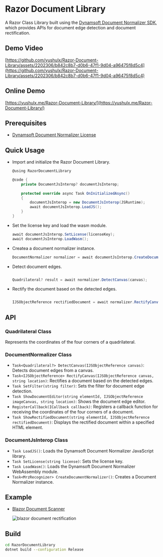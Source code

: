 # Razor Document Library
A Razor Class Library built using the [Dynamsoft Document Normalizer SDK](https://www.npmjs.com/package/dynamsoft-document-normalizer/), which provides APIs for document edge detection and document rectification.

## Demo Video
[https://github.com/yushulx/Razor-Document-Library/assets/2202306/b842c8b7-d0b6-47f1-9d04-a96475f8d5c4](https://github.com/yushulx/Razor-Document-Library/assets/2202306/b842c8b7-d0b6-47f1-9d04-a96475f8d5c4)

## Online Demo
[https://yushulx.me/Razor-Document-Library/](https://yushulx.me/Razor-Document-Library/)

## Prerequisites
- [Dynamsoft Document Normalizer License](https://www.dynamsoft.com/customer/license/trialLicense?product=ddn)

## Quick Usage
- Import and initialize the Razor Document Library.
    
    ```csharp
    @using RazorDocumentLibrary
    
    @code {
        private DocumentJsInterop? documentJsInterop;
        
        protected override async Task OnInitializedAsync()
        {
            documentJsInterop = new DocumentJsInterop(JSRuntime);
            await documentJsInterop.LoadJS();
        }
    }
    ```

- Set the license key and load the wasm module.
    
    ```csharp
    await documentJsInterop.SetLicense(licenseKey);
    await documentJsInterop.LoadWasm();
    ```

- Createa a document normalizer instance.
    
    ```csharp
    DocumentNormalizer normalizer = await documentJsInterop.CreateDocumentNormalizer();
    ```

- Detect document edges.
    
    ```csharp
    
    Quadrilateral? result = await normalizer.DetectCanvas(canvas);
    ```

- Rectify the document based on the detected edges.
    
    ```csharp
    
    IJSObjectReference rectifiedDocument = await normalizer.RectifyCanvas(canvas, result.location);
    ```

## API

### Quadrilateral Class
Represents the coordinates of the four corners of a quadrilateral.

### DocumentNormalizer Class

- `Task<Quadrilateral?> DetectCanvas(IJSObjectReference canvas)`: Detects document edges from a canvas.
- `Task<IJSObjectReference> RectifyCanvas(IJSObjectReference canvas, string location)`: Rectifies a document based on the detected edges.
- `Task SetFilter(string filter)`: Sets the filter for document edge detection.
- `Task ShowDocumentEditor(string elementId, IJSObjectReference imageCanvas, string location)`: Shows the document edge editor.
- `RegisterCallback(ICallback callback)`: Registers a callback function for receiving the coordinates of the four corners of a document.
- `Task ShowRectifiedDocument(string elementId, IJSObjectReference rectifiedDocument)`: Displays the rectified document within a specified HTML element.

### DocumentJsInterop Class 
- `Task LoadJS()`: Loads the Dynamsoft Document Normalizer JavaScript library.
- `Task SetLicense(string license)`: Sets the license key.
- `Task LoadWasm()`: Loads the Dynamsoft Document Normalizer WebAssembly module.
- `Task<MrzRecognizer> CreateDocumentNormalizer()`: Creates a Document Normalizer instance.

## Example
- [Blazor Document Scanner](https://github.com/yushulx/Razor-Document-Library/tree/main/example)

    ![blazor document rectification](https://camo.githubusercontent.com/4e15ffb2272f9af603cdc8a5c83ba60ffb0d2f6bf0c5c44d914595ffe37e7628/68747470733a2f2f7777772e64796e616d736f66742e636f6d2f636f6465706f6f6c2f696d672f323032332f31322f626c617a6f722d646f63756d656e742d72656374696669636174696f6e2e706e67)

## Build
```bash
cd RazorDocumentLibrary
dotnet build --configuration Release
```